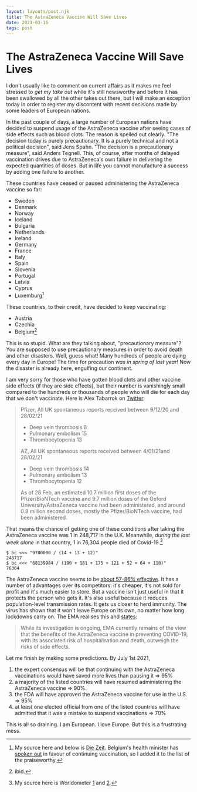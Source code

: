 ```yaml
---
layout: layouts/post.njk
title: The AstraZeneca Vaccine Will Save Lives
date: 2021-03-16
tags: post
---
```


# The AstraZeneca Vaccine Will Save Lives

I don't usually like to comment on current affairs as it makes me feel stressed to _get my take out_ while it's still newsworthy and before it has been swallowed by all the other takes out there, but I will make an exception today in order to register my discontent with recent decisions made by some leaders of European nations.

In the past couple of days, a large number of European nations have decided to suspend usage of the AstraZeneca vaccine after seeing cases of side effects such as blood clots. The reason is spelled out clearly. "The decision today is purely precautionary. It is a purely technical and not a political decision", said Jens Spahn. "The decision is a precautionary measure", said Anders Tegnell. This, of course, after months of delayed vaccination drives due to AstraZeneca's own failure in delivering the expected quantities of doses. But in life you cannot manufacture a success by adding one failure to another.

These countries have ceased or paused administering the AstraZeneca vaccine so far:

- Sweden
- Denmark
- Norway
- Iceland
- Bulgaria
- Netherlands
- Ireland
- Germany
- France
- Italy
- Spain
- Slovenia
- Portugal
- Latvia
- Cyprus
- Luxemburg[^1]

These countries, to their credit, have decided to keep vaccinating:

- Austria
- Czechia
- Belgium[^2]

This is so stupid. What are they talking about, "precautionary measure"? You are supposed to use precautionary measures in order to avoid death and other disasters. Well, guess what! Many hundreds of people are dying every day in Europe! The time for precaution _was in spring of last year_! Now the disaster is already here, engulfing our continent.

I am very sorry for those who have gotten blood clots and other vaccine side effects (if they are side effects), but their number is vanishingly small compared to the hundreds or thousands of people who will die for each day that we don't vaccinate. Here is Alex Tabarrok on [Twitter](https://twitter.com/ATabarrok/status/1371506507062276098):

> Pfizer, All UK spontaneous reports received between 9/12/20 and 28/02/21
>
> - Deep vein thrombosis 8
> - Pulmonary embolism 15
> - Thrombocytopenia 13
>
> AZ, All UK spontaneous reports received between 4/01/21and 28/02/21
>
> - Deep vein thrombosis 14
> - Pulmonary embolism 13
> - Thrombocytopenia 12
>
> As of 28 Feb, an estimated 10.7 million first doses of the Pfizer/BioNTech vaccine and 9.7 million doses of the Oxford University/AstraZeneca vaccine had been administered, and around 0.8 million second doses, mostly the Pfizer/BioNTech vaccine, had been administered.

That means the chance of getting one of these conditions after taking the AstraZeneca vaccine was 1 in 248,717 in the U.K. Meanwhile, _during the last week alone_ in that country, 1 in 76,304 people died of Covid-19.[^3]

```shell-session
$ bc <<< "9700000 / (14 + 13 + 12)"
248717
$ bc <<< "68139984 / (190 + 181 + 175 + 121 + 52 + 64 + 110)"
76304
```

The AstraZeneca vaccine seems to be [about 57-86% effective](https://papers.ssrn.com/sol3/papers.cfm?abstract_id=3777268). It has a number of advantages over its competitors: it's cheaper, it's not sold for profit and it's much easier to store. But a vaccine isn't just useful in that it protects the person who gets it. It's also useful because it reduces population-level transmission rates. It gets us closer to herd immunity. The virus has shown that it won't leave Europe on its own, no matter how long lockdowns carry on. The EMA realises this and [states](https://www.ema.europa.eu/en/news/emas-safety-committee-continues-investigation-covid-19-vaccine-astrazeneca-thromboembolic-events):

> While its investigation is ongoing, EMA currently remains of the view that the benefits of the AstraZeneca vaccine in preventing COVID-19, with its associated risk of hospitalisation and death, outweigh the risks of side effects.

Let me finish by making some predictions. By July 1st 2021,

1. the expert consensus will be that continuing with the AstraZeneca vaccinations would have saved more lives than pausing it ⇒ 95%
2. a majority of the listed countries will have resumed administering the AstraZeneca vaccine ⇒ 90%.
3. the FDA will have approved the AstraZeneca vaccine for use in the U.S. ⇒ 95%
4. at least one elected official from one of the listed countries will have admitted that it was a mistake to suspend vaccinations ⇒ 70%

This is all so draining. I am European. I love Europe. But this is a frustrating mess.

[^1]: My source here and below is [Die Zeit](https://www.zeit.de/politik/ausland/2021-03/astrazeneca-corona-impfstoff-impfungen-gestoppt-thrombose-nebenwirkungen). Belgium's health minister has [spoken out](https://twitter.com/BNODesk/status/1371563480449486848) in favour of continuing vaccination, so I added it to the list of the praiseworthy.
[^2]: ibid.
[^3]: My source here is Worldometer [1](https://www.worldometers.info/coronavirus/country/uk/) and [2](https://www.worldometers.info/world-population/uk-population/).
